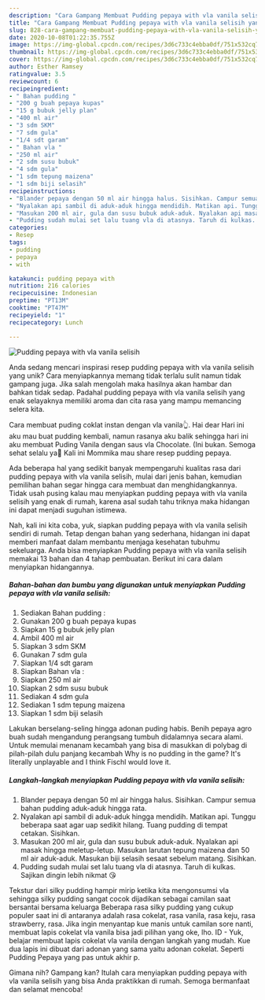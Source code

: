 ```yaml
---
description: "Cara Gampang Membuat Pudding pepaya with vla vanila selisih yang Bikin Ngiler"
title: "Cara Gampang Membuat Pudding pepaya with vla vanila selisih yang Bikin Ngiler"
slug: 828-cara-gampang-membuat-pudding-pepaya-with-vla-vanila-selisih-yang-bikin-ngiler
date: 2020-10-08T01:22:35.755Z
image: https://img-global.cpcdn.com/recipes/3d6c733c4ebba0df/751x532cq70/pudding-pepaya-with-vla-vanila-selisih-foto-resep-utama.jpg
thumbnail: https://img-global.cpcdn.com/recipes/3d6c733c4ebba0df/751x532cq70/pudding-pepaya-with-vla-vanila-selisih-foto-resep-utama.jpg
cover: https://img-global.cpcdn.com/recipes/3d6c733c4ebba0df/751x532cq70/pudding-pepaya-with-vla-vanila-selisih-foto-resep-utama.jpg
author: Esther Ramsey
ratingvalue: 3.5
reviewcount: 6
recipeingredient:
- " Bahan pudding "
- "200 g buah pepaya kupas"
- "15 g bubuk jelly plan"
- "400 ml air"
- "3 sdm SKM"
- "7 sdm gula"
- "1/4 sdt garam"
- " Bahan vla "
- "250 ml air"
- "2 sdm susu bubuk"
- "4 sdm gula"
- "1 sdm tepung maizena"
- "1 sdm biji selasih"
recipeinstructions:
- "Blander pepaya dengan 50 ml air hingga halus. Sisihkan. Campur semua bahan pudding aduk-aduk hingga rata."
- "Nyalakan api sambil di aduk-aduk hingga mendidih. Matikan api. Tunggu beberapa saat agar uap sedikit hilang. Tuang pudding di tempat cetakan. Sisihkan."
- "Masukan 200 ml air, gula dan susu bubuk aduk-aduk. Nyalakan api masak hingga meletup-letup. Masukan larutan tepung maizena dan 50 ml air aduk-aduk. Masukan biji selasih sesaat sebelum matang. Sisihkan."
- "Pudding sudah mulai set lalu tuang vla di atasnya. Taruh di kulkas. Sajikan dingin lebih nikmat 😘"
categories:
- Resep
tags:
- pudding
- pepaya
- with

katakunci: pudding pepaya with 
nutrition: 216 calories
recipecuisine: Indonesian
preptime: "PT13M"
cooktime: "PT47M"
recipeyield: "1"
recipecategory: Lunch

---
```



![Pudding pepaya with vla vanila selisih](https://img-global.cpcdn.com/recipes/3d6c733c4ebba0df/751x532cq70/pudding-pepaya-with-vla-vanila-selisih-foto-resep-utama.jpg)

Anda sedang mencari inspirasi resep pudding pepaya with vla vanila selisih yang unik? Cara menyiapkannya memang tidak terlalu sulit namun tidak gampang juga. Jika salah mengolah maka hasilnya akan hambar dan bahkan tidak sedap. Padahal pudding pepaya with vla vanila selisih yang enak selayaknya memiliki aroma dan cita rasa yang mampu memancing selera kita.

Cara membuat puding coklat instan dengan vla vanila👆. Hai dear Hari ini aku mau buat pudding kembali, namun rasanya aku balik sehingga hari ini aku membuat Puding Vanila dengan saus vla Chocolate. (Ini bukan. Semoga sehat selalu ya🤗 Kali ini Mommika mau share resep pudding pepaya.

Ada beberapa hal yang sedikit banyak mempengaruhi kualitas rasa dari pudding pepaya with vla vanila selisih, mulai dari jenis bahan, kemudian pemilihan bahan segar hingga cara membuat dan menghidangkannya. Tidak usah pusing kalau mau menyiapkan pudding pepaya with vla vanila selisih yang enak di rumah, karena asal sudah tahu triknya maka hidangan ini dapat menjadi suguhan istimewa.


Nah, kali ini kita coba, yuk, siapkan pudding pepaya with vla vanila selisih sendiri di rumah. Tetap dengan bahan yang sederhana, hidangan ini dapat memberi manfaat dalam membantu menjaga kesehatan tubuhmu sekeluarga. Anda bisa menyiapkan Pudding pepaya with vla vanila selisih memakai 13 bahan dan 4 tahap pembuatan. Berikut ini cara dalam menyiapkan hidangannya.

<!--inarticleads1-->

##### Bahan-bahan dan bumbu yang digunakan untuk menyiapkan Pudding pepaya with vla vanila selisih:

1. Sediakan  Bahan pudding :
1. Gunakan 200 g buah pepaya kupas
1. Siapkan 15 g bubuk jelly plan
1. Ambil 400 ml air
1. Siapkan 3 sdm SKM
1. Gunakan 7 sdm gula
1. Siapkan 1/4 sdt garam
1. Siapkan  Bahan vla :
1. Siapkan 250 ml air
1. Siapkan 2 sdm susu bubuk
1. Sediakan 4 sdm gula
1. Sediakan 1 sdm tepung maizena
1. Siapkan 1 sdm biji selasih


Lakukan berselang-seling hingga adonan puding habis. Benih pepaya agro buah sudah mengandung perangsang tumbuh didalamnya secara alami. Untuk memulai menanam kecambah yang bisa di masukkan di polybag di pilah-pilah dulu panjang kecambah  Why is no pudding in the game? It&#39;s literally unplayable and I think Fischl would love it. 

<!--inarticleads2-->

##### Langkah-langkah menyiapkan Pudding pepaya with vla vanila selisih:

1. Blander pepaya dengan 50 ml air hingga halus. Sisihkan. Campur semua bahan pudding aduk-aduk hingga rata.
1. Nyalakan api sambil di aduk-aduk hingga mendidih. Matikan api. Tunggu beberapa saat agar uap sedikit hilang. Tuang pudding di tempat cetakan. Sisihkan.
1. Masukan 200 ml air, gula dan susu bubuk aduk-aduk. Nyalakan api masak hingga meletup-letup. Masukan larutan tepung maizena dan 50 ml air aduk-aduk. Masukan biji selasih sesaat sebelum matang. Sisihkan.
1. Pudding sudah mulai set lalu tuang vla di atasnya. Taruh di kulkas. Sajikan dingin lebih nikmat 😘


Tekstur dari silky pudding hampir mirip ketika kita mengonsumsi vla sehingga silky pudding sangat cocok dijadikan sebagai camilan saat bersantai bersama keluarga Beberapa rasa silky pudding yang cukup populer saat ini di antaranya adalah rasa cokelat, rasa vanila, rasa keju, rasa strawberry, rasa. Jika ingin menyantap kue manis untuk camilan sore nanti, membuat lapis cokelat vla vanila bisa jadi pilihan yang oke, lho. ID - Yuk, belajar membuat lapis cokelat vla vanila dengan langkah yang mudah. Kue dua lapis ini dibuat dari adonan yang sama yaitu adonan cokelat. Seperti Pudding Pepaya yang pas untuk akhir p. 

Gimana nih? Gampang kan? Itulah cara menyiapkan pudding pepaya with vla vanila selisih yang bisa Anda praktikkan di rumah. Semoga bermanfaat dan selamat mencoba!
